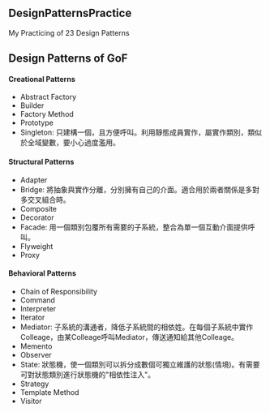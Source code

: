 ## DesignPatternsPractice

My Practicing of 23 Design Patterns

## Design Patterns of GoF

#### Creational Patterns
- Abstract Factory
- Builder
- Factory Method
- Prototype
- Singleton: 只建構一個，且方便呼叫。利用靜態成員實作，屬實作類別，類似於全域變數，要小心過度濫用。

#### Structural Patterns
- Adapter
- Bridge: 將抽象與實作分離，分別擁有自己的介面。適合用於兩者關係是多對多交叉組合時。
- Composite
- Decorator
- Facade: 用一個類別包覆所有需要的子系統，整合為單一個互動介面提供呼叫。
- Flyweight
- Proxy

#### Behavioral Patterns
- Chain of Responsibility
- Command
- Interpreter
- Iterator
- Mediator: 子系統的溝通者，降低子系統間的相依姓。在每個子系統中實作Colleage，由某Colleage呼叫Mediator，傳送通知給其他Colleage。
- Memento
- Observer
- State: 狀態機，使一個類別可以拆分成數個可獨立維護的狀態(情境)。有需要可對狀態類別進行狀態機的"相依性注入"。
- Strategy
- Template Method
- Visitor

